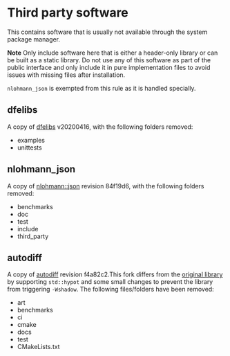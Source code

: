 # Third party software

This contains software that is usually not available through the system
package manager.

**Note** Only include software here that is either a header-only library or
can be built as a static library. Do not use any of this software as part of
the public interface and only include it in pure implementation files to avoid
issues with missing files after installation.

`nlohmann_json` is exempted from this rule as it is handled specially.

## dfelibs

A copy of [dfelibs](https://github.com/msmk0/dfelibs) v20200416, with the
following folders removed:

-   examples
-   unittests

## nlohmann_json

A copy of [nlohmann::json](https://github.com/nlohmann/json) revision 84f19d6, with the
following folders removed:

-   benchmarks
-   doc
-   test
-   include
-   third_party

## autodiff

A copy of [autodiff](https://github.com/benjaminhuth/autodiff) revision f4a82c2.This 
fork differs from the [original library](https://github.com/autodiff/autodiff) by 
supporting `std::hypot` and some small changes to prevent the library from 
triggering `-Wshadow`. The following files/folders have been removed:

-   art
-   benchmarks
-   ci
-   cmake
-   docs
-   test
-   CMakeLists.txt
